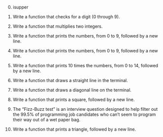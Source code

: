 0. isupper

1. Write a function that checks for a digit (0 through 9).

2. Write a function that multiplies two integers.



3. Write a function that prints the numbers, from 0 to 9, followed by a new line.

4. Write a function that prints the numbers, from 0 to 9, followed by a new line.

5. Write a function that prints 10 times the numbers, from 0 to 14, followed by a new line.

6. Write a function that draws a straight line in the terminal.

7. Write a function that draws a diagonal line on the terminal.

8. Write a function that prints a square, followed by a new line.

9. The “Fizz-Buzz test” is an interview question designed to help filter out the 99.5% of programming job candidates who can’t seem to program their way out of a wet paper bag.

10. Write a function that prints a triangle, followed by a new line.
